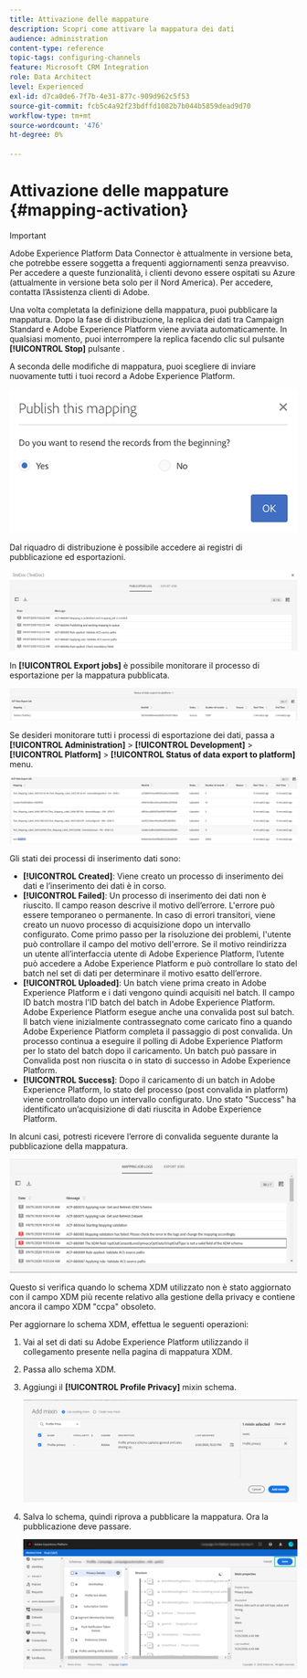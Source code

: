 ```yaml
---
title: Attivazione delle mappature
description: Scopri come attivare la mappatura dei dati
audience: administration
content-type: reference
topic-tags: configuring-channels
feature: Microsoft CRM Integration
role: Data Architect
level: Experienced
exl-id: d7ca0de6-7f7b-4e31-877c-909d962c5f53
source-git-commit: fcb5c4a92f23bdffd1082b7b044b5859dead9d70
workflow-type: tm+mt
source-wordcount: '476'
ht-degree: 0%

---
```


# Attivazione delle mappature {#mapping-activation}

>[!IMPORTANT]
>
>Adobe Experience Platform Data Connector è attualmente in versione beta, che potrebbe essere soggetta a frequenti aggiornamenti senza preavviso. Per accedere a queste funzionalità, i clienti devono essere ospitati su Azure (attualmente in versione beta solo per il Nord America). Per accedere, contatta l’Assistenza clienti di Adobe.

Una volta completata la definizione della mappatura, puoi pubblicare la mappatura. Dopo la fase di distribuzione, la replica dei dati tra Campaign Standard e Adobe Experience Platform viene avviata automaticamente. In qualsiasi momento, puoi interrompere la replica facendo clic sul pulsante **[!UICONTROL Stop]** pulsante .

A seconda delle modifiche di mappatura, puoi scegliere di inviare nuovamente tutti i tuoi record a Adobe Experience Platform.

![](assets/aep_publishmapping.png)

Dal riquadro di distribuzione è possibile accedere ai registri di pubblicazione ed esportazioni.

![](assets/aep_publog.png)

In **[!UICONTROL Export jobs]** è possibile monitorare il processo di esportazione per la mappatura pubblicata.

![](assets/aep_jobstatus.png)

Se desideri monitorare tutti i processi di esportazione dei dati, passa a **[!UICONTROL Administration]** > **[!UICONTROL Development]** > **[!UICONTROL Platform]** > **[!UICONTROL Status of data export to platform]** menu.

![](assets/aep_statusmapping.png)

Gli stati dei processi di inserimento dati sono:

* **[!UICONTROL Created]**: Viene creato un processo di inserimento dei dati e l’inserimento dei dati è in corso.
* **[!UICONTROL Failed]**: Un processo di inserimento dei dati non è riuscito. Il campo reason descrive il motivo dell’errore. L&#39;errore può essere temporaneo o permanente. In caso di errori transitori, viene creato un nuovo processo di acquisizione dopo un intervallo configurato. Come primo passo per la risoluzione dei problemi, l&#39;utente può controllare il campo del motivo dell&#39;errore. Se il motivo reindirizza un utente all’interfaccia utente di Adobe Experience Platform, l’utente può accedere a Adobe Experience Platform e può controllare lo stato del batch nel set di dati per determinare il motivo esatto dell’errore.
* **[!UICONTROL Uploaded]**: Un batch viene prima creato in Adobe Experience Platform e i dati vengono quindi acquisiti nel batch. Il campo ID batch mostra l&#39;ID batch del batch in Adobe Experience Platform. Adobe Experience Platform esegue anche una convalida post sul batch. Il batch viene inizialmente contrassegnato come caricato fino a quando Adobe Experience Platform completa il passaggio di post convalida. Un processo continua a eseguire il polling di Adobe Experience Platform per lo stato del batch dopo il caricamento. Un batch può passare in Convalida post non riuscita o in stato di successo in Adobe Experience Platform.
* **[!UICONTROL Success]**: Dopo il caricamento di un batch in Adobe Experience Platform, lo stato del processo (post convalida in platform) viene controllato dopo un intervallo configurato. Uno stato &quot;Success&quot; ha identificato un’acquisizione di dati riuscita in Adobe Experience Platform.

In alcuni casi, potresti ricevere l’errore di convalida seguente durante la pubblicazione della mappatura.

![](assets/aep_datamapping_ccpa.png)

Questo si verifica quando lo schema XDM utilizzato non è stato aggiornato con il campo XDM più recente relativo alla gestione della privacy e contiene ancora il campo XDM &quot;ccpa&quot; obsoleto.

Per aggiornare lo schema XDM, effettua le seguenti operazioni:

1. Vai al set di dati su Adobe Experience Platform utilizzando il collegamento presente nella pagina di mappatura XDM.

1. Passa allo schema XDM.

1. Aggiungi il **[!UICONTROL Profile Privacy]** mixin schema.

   ![](assets/aep_datamapping_privacyfield.png)

1. Salva lo schema, quindi riprova a pubblicare la mappatura. Ora la pubblicazione deve passare.

   ![](assets/aep_save_mapping.png)
